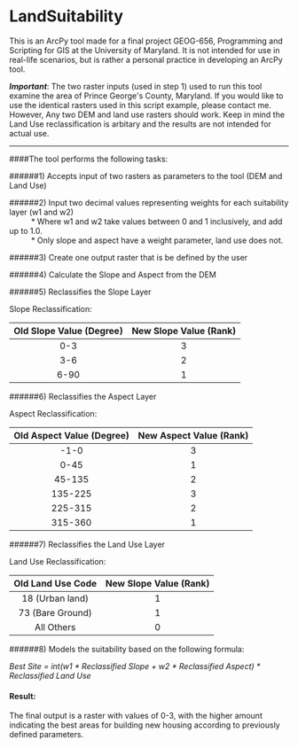# LandSuitability


This is an ArcPy tool made for a final project GEOG-656, Programming and Scripting for GIS at the University of Maryland. It is not intended for use in real-life scenarios, but is rather a personal practice in developing an ArcPy tool.   

**_Important_**: The two raster inputs (used in step 1) used to run this tool examine the area of Prince George's County, Maryland. If you would like to use the identical rasters used in this script example, please contact me. However, Any two DEM and land use rasters should work. Keep in mind the Land Use reclassification is arbitary and the results are not intended for actual use.
_______________________

####The tool performs the following tasks:  

######1) Accepts input of two rasters as parameters to the tool (DEM and Land Use)  

######2) Input two decimal values representing weights for each suitability layer (w1 and w2)  
&nbsp;&nbsp;&nbsp;&nbsp;&nbsp;&nbsp;&nbsp;&nbsp;&nbsp;&nbsp;* Where w1 and w2 take values between 0 and 1 inclusively, and add up to 1.0.     
&nbsp;&nbsp;&nbsp;&nbsp;&nbsp;&nbsp;&nbsp;&nbsp;&nbsp;&nbsp;* Only slope and aspect have a weight parameter, land use does not.  

######3) Create one output raster that is be defined by the user  

######4) Calculate the Slope and Aspect from the DEM  

######5) Reclassifies the Slope Layer 

Slope Reclassification:   

Old Slope Value (Degree)  | New Slope Value (Rank)
:-------------: | :-------------:
0-3  | 3
3-6  | 2 
6-90  | 1

######6) Reclassifies the Aspect Layer  

Aspect Reclassification:   

Old Aspect Value (Degree)  | New Aspect Value (Rank)
:-------------: | :-------------:
-1-0  | 3
0-45  | 1 
45-135  | 2
135-225  | 3
225-315  | 2
315-360  | 1

######7) Reclassifies the Land Use Layer  

Land Use Reclassification:   

Old Land Use Code  | New Slope Value (Rank)
:-------------: | :-------------:
18 (Urban land)  | 1
73 (Bare Ground)  | 1 
All Others  | 0

######8) Models the suitability based on the following formula:  

*Best Site = int(w1 * Reclassified Slope + w2 * Reclassified Aspect) * Reclassified Land Use*    

#### Result:    
The final output is a raster with values of 0-3, with the higher amount indicating the best areas for building new housing according to previously defined parameters. 
